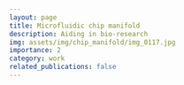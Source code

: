 ```yaml
---
layout: page
title: Microfluidic chip manifold
description: Aiding in bio-research
img: assets/img/chip_manifold/img_0117.jpg
importance: 2
category: work
related_publications: false
---
```



